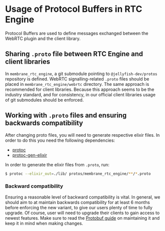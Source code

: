 # Usage of Protocol Buffers in RTC Engine

Protocol Buffers are used to define messages exchanged between the WebRTC plugin and the client library.

## Sharing `.proto` file between RTC Engine and client libraries
In `membrane_rtc_engine`, a git submodule pointing to `@jellyfish-dev/protos` repository is defined.
WebRTC signalling-related `.proto` files should be placed in `membrane_rtc_engine/webrtc` directory.
The same approach is recommended for client libraries.
Because this approach seems to be the industry standard, and for consistency, in our official client libraries usage of git submodules should be enforced.

## Working with `.proto` files and ensuring backwards compatibility
After changing proto files, you will need to generate respective elixir files.
In order to do this you need the following dependencies:
- [protoc](https://grpc.io/docs/protoc-installation/)
- [protoc-gen-elixir](https://github.com/elixir-protobuf/protobuf#usage)

In order to generate the elixir files from `.proto`, run:
```bash
$ protoc --elixir_out=./lib/ protos/membrane_rtc_engine/**/*.proto
```

### Backward compatibility
Ensuring a reasonable level of backward compatibility is vital.
In general, we should aim to at maintain backwards compatibility for at least 6 months before enforcing the new variant, to give our users plenty of time to fully upgrade.
Of course, user will need to upgrade their clients to gain access to newest features.
Make sure to read the [Protobuf guide](https://developers.google.com/protocol-buffers/docs/proto#updating) on maintaining it and keep it in mind when making changes.

